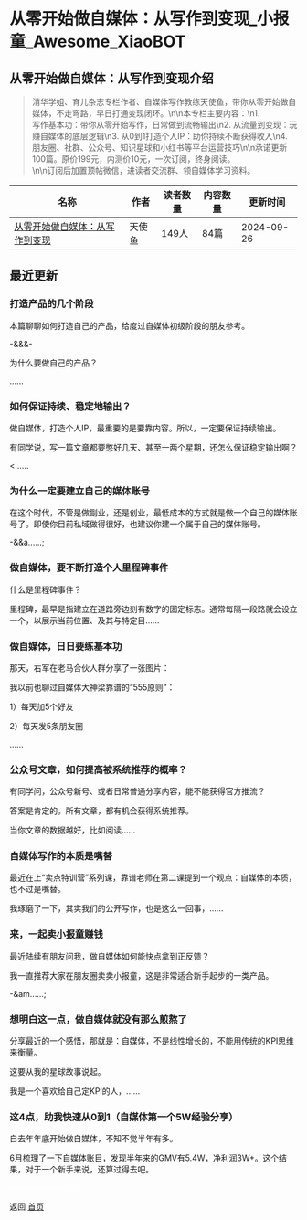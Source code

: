 # 从零开始做自媒体：从写作到变现_小报童_Awesome_XiaoBOT

## 从零开始做自媒体：从写作到变现介绍
> 清华学姐、育儿杂志专栏作者、自媒体写作教练天使鱼，带你从零开始做自媒体，不走弯路，早日打通变现闭环。\n\n本专栏主要内容：\n1.  
写作基本功：带你从零开始写作，日常做到流畅输出\n2. 从流量到变现：玩赚自媒体的底层逻辑\n3. 从0到1打造个人IP：助你持续不断获得收入\n4.  
朋友圈、社群、公众号、知识星球和小红书等平台运营技巧\n\n承诺更新100篇。原价199元，内测价10元，一次订阅，终身阅读。  
\n\n订阅后加置顶帖微信，进读者交流群、领自媒体学习资料。  
  


|名称|作者|读者数量|内容数量|更新时间|
|---|---|---|---|---|
|[从零开始做自媒体：从写作到变现](https://xiaobot.net/p/huibenku?refer=0b133df9-27dc-423b-8101-639049001c13)|天使鱼|149人|84篇|2024-09-26|

## 最近更新
### 打造产品的几个阶段

本篇聊聊如何打造自己的产品，给度过自媒体初级阶段的朋友参考。

-&&&-

为什么要做自己的产品？

......

### 如何保证持续、稳定地输出？

做自媒体，打造个人IP，最重要的是要靠内容。所以，一定要保证持续输出。

有同学说，写一篇文章都要憋好几天、甚至一两个星期，还怎么保证稳定输出啊？

<......

### 为什么一定要建立自己的媒体账号

在这个时代，不管是做副业，还是创业，最低成本的方式就是做一个自己的媒体账号了。即使你目前私域做得很好，也建议你建一个属于自己的媒体账号。

-&&a......;

### 做自媒体，要不断打造个人里程碑事件

什么是里程碑事件？

里程碑，最早是指建立在道路旁边刻有数字的固定标志。通常每隔一段路就会设立一个，以展示当前位置、及其与特定目......

### 做自媒体，日日要练基本功

那天，右军在老马合伙人群分享了一张图片：

我以前也聊过自媒体大神梁靠谱的“555原则”：

1）每天加5个好友

2）每天发5条朋友圈

......

### 公众号文章，如何提高被系统推荐的概率？

有同学问，公众号新号、或者日常普通分享内容，能不能获得官方推流？

答案是肯定的。所有文章，都有机会获得系统推荐。

当你文章的数据越好，比如阅读......

### 自媒体写作的本质是嘴替

最近在上“卖点特训营”系列课，靠谱老师在第二课提到一个观点：自媒体的本质，也不过是嘴替。

我琢磨了一下，其实我们的公开写作，也是这么一回事，......

### 来，一起卖小报童赚钱

最近陆续有朋友问我，做自媒体如何能快点拿到正反馈？

我一直推荐大家在朋友圈卖卖小报童，这是非常适合新手起步的一类产品。

-&am......;

### 想明白这一点，做自媒体就没有那么煎熬了

分享最近的一个感悟，那就是：自媒体，不是线性增长的，不能用传统的KPI思维来衡量。

这要从我的星球故事说起。

我是一个喜欢给自己定KPI的人，......

### 这4点，助我快速从0到1（自媒体第一个5W经验分享）

自去年年底开始做自媒体，不知不觉半年有多。

6月梳理了一下自媒体账目，发现半年来的GMV有5.4W，净利润3W+。这个结果，对于一个新手来说，还算过得去吧。


<a href="https://github.com/Reno9527/awesome-xiaobot" style="color: white; text-decoration: none;">awesome-xiaobot</a>

返回 [首页](../README.md)
